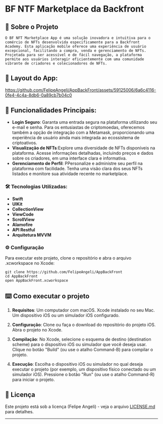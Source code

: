 # BF NTF Marketplace da Backfront


## 🚀 Sobre o Projeto

    O BF NFT Marketplace App é uma solução inovadora e intuitiva para o comércio de NFTs desenvolvida especificamente para a Backfront Academy. Esta aplicação mobile oferece uma experiência de usuário excepcional, facilitando a compra, venda e gerenciamento de NFTs. Projetada para ser acessível e de fácil navegação, a plataforma permite aos usuários interagir eficientemente com uma comunidade vibrante de criadores e colecionadores de NFTs.

## 📱 Layout do App:
   

https://github.com/FelipeAngeli/AppBackFront/assets/59125006/6a6c4116-0fe4-4c4a-8db6-0a89cb7b04c0



## 🎯 Funcionalidades Principais:


*  **Login Seguro**: Garanta uma entrada segura na plataforma utilizando seu e-mail e senha. Para os entusiastas de criptomoedas, oferecemos também a opção de integração com a Metamask, proporcionando uma experiência de usuário ainda mais integrada ao ecossistema de criptoativos.
*  **Visualização de NFTs**:Explore uma diversidade de NFTs disponíveis na plataforma. Acesse informações detalhadas, incluindo preços e dados sobre os criadores, em uma interface clara e informativa.
*  **Gerenciamento de Perfil**: PPersonalize e administre seu perfil na plataforma com facilidade. Tenha uma visão clara dos seus NFTs listados e monitore sua atividade recente no marketplace.


### 🛠️ Tecnologias Utilizadas:

*  **Swift**
*  **UIKit**
*  **CollectionView**
*  **ViewCode**
*  **ScrollView**
*  **Alamofire**
*  **API Restful**
*  **Arquitetura MVVM**



### ⚙️ Configuração

Para executar este projeto, clone o repositório e abra o arquivo .xcworkspace no Xcode:

```
git clone https://github.com/FelipeAngeli/AppBackFront
cd AppBackFront
open AppBackFront.xcworkspace

```


## ⌨️ Como executar o projeto

1. **Requisitos**: Um computador com macOS. Xcode instalado no seu Mac. Um dispositivo iOS ou um simulador iOS configurado.

2. **Configuração**: Clone ou faça o download do repositório do projeto iOS. Abra o projeto no Xcode.

3. **Compilação**: No Xcode, selecione o esquema de destino (destination scheme) para o dispositivo iOS ou simulador que você deseja usar. Clique no botão "Build" (ou use o atalho Command-B) para compilar o projeto.

3. **Execução**: Escolha o dispositivo iOS ou simulador no qual deseja executar o projeto (por exemplo, um dispositivo físico conectado ou um simulador iOS). Pressione o botão "Run" (ou use o atalho Command-R) para iniciar o projeto.




## 📄 Licença

Este projeto está sob a licença (Felipe Angeli) - veja o arquivo [LICENSE.md](https://www.linkedin.com/in/felipeangeli/) para detalhes.



---
